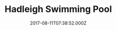 ---
date: 2017-08-11T07:38:52.000Z
title: Hadleigh Swimming Pool
latitude: 52.04454122139633
longitude: 0.9586564785024496
category: checkin
---